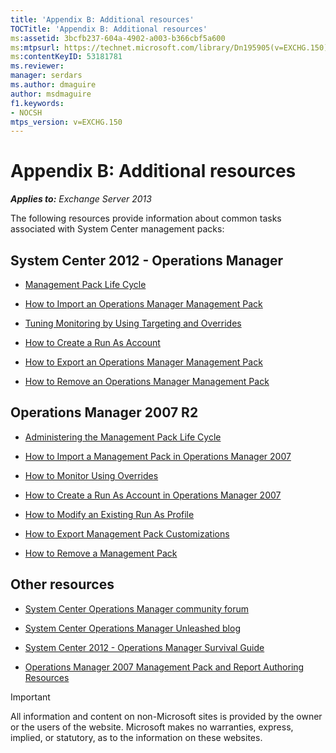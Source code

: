 ```yaml
---
title: 'Appendix B: Additional resources'
TOCTitle: 'Appendix B: Additional resources'
ms:assetid: 3bcfb237-604a-4902-a003-b366cbf5a600
ms:mtpsurl: https://technet.microsoft.com/library/Dn195905(v=EXCHG.150)
ms:contentKeyID: 53181781
ms.reviewer: 
manager: serdars
ms.author: dmaguire
author: msdmaguire
f1.keywords:
- NOCSH
mtps_version: v=EXCHG.150
---
```


# Appendix B: Additional resources

_**Applies to:** Exchange Server 2013_

The following resources provide information about common tasks associated with System Center management packs:

## System Center 2012 - Operations Manager

- [Management Pack Life Cycle](https://docs.microsoft.com/previous-versions/system-center/system-center-2012-R2/hh212732(v=sc.12))

- [How to Import an Operations Manager Management Pack](https://docs.microsoft.com/previous-versions/system-center/system-center-2012-R2/hh212691(v=sc.12))

- [Tuning Monitoring by Using Targeting and Overrides](https://docs.microsoft.com/previous-versions/system-center/system-center-2012-R2/hh230704(v=sc.12))

- [How to Create a Run As Account](https://docs.microsoft.com/previous-versions/system-center/system-center-2012-R2/hh321655(v=sc.12))

- [How to Export an Operations Manager Management Pack](https://docs.microsoft.com/previous-versions/system-center/system-center-2012-R2/hh320149(v=sc.12))

- [How to Remove an Operations Manager Management Pack](https://docs.microsoft.com/previous-versions/system-center/system-center-2012-R2/hh230746(v=sc.12))

## Operations Manager 2007 R2

- [Administering the Management Pack Life Cycle](https://docs.microsoft.com/previous-versions/system-center/operations-manager-2007-r2/cc974486(v=technet.10))

- [How to Import a Management Pack in Operations Manager 2007](https://docs.microsoft.com/previous-versions/system-center/operations-manager-2007-r2/cc974494(v=technet.10))

- [How to Monitor Using Overrides](https://docs.microsoft.com/previous-versions/system-center/operations-manager-2007-r2/bb309719(v=technet.10))

- [How to Create a Run As Account in Operations Manager 2007](https://docs.microsoft.com/previous-versions/system-center/operations-manager-2007-r2/bb309445(v=technet.10))

- [How to Modify an Existing Run As Profile](https://docs.microsoft.com/previous-versions/system-center/operations-manager-2007-r2/dd891202(v=technet.10))

- [How to Export Management Pack Customizations](https://docs.microsoft.com/previous-versions/system-center/operations-manager-2007-r2/cc974487(v=technet.10))

- [How to Remove a Management Pack](https://docs.microsoft.com/previous-versions/system-center/operations-manager-2007-r2/cc974489(v=technet.10))

## Other resources

- [System Center Operations Manager community forum](https://go.microsoft.com/fwlink/?linkid=179635)

- [System Center Operations Manager Unleashed blog](https://opsmgrunleashed.wordpress.com/)

- [System Center 2012 - Operations Manager Survival Guide](https://go.microsoft.com/fwlink/?linkid=246383)

- [Operations Manager 2007 Management Pack and Report Authoring Resources](https://go.microsoft.com/fwlink/?linkid=246388)

> [!IMPORTANT]
> All information and content on non-Microsoft sites is provided by the owner or the users of the website. Microsoft makes no warranties, express, implied, or statutory, as to the information on these websites.
